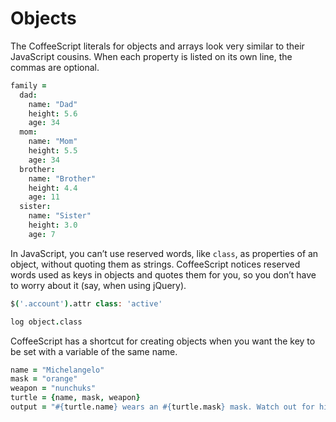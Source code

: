 # Objects
The CoffeeScript literals for objects and arrays look very similar to their JavaScript cousins. When each property is 
listed on its own line, the commas are optional.

```coffeescript
family =
  dad:
    name: "Dad"
    height: 5.6
    age: 34
  mom:
    name: "Mom"
    height: 5.5
    age: 34
  brother:
    name: "Brother"
    height: 4.4
    age: 11
  sister:
    name: "Sister"
    height: 3.0
    age: 7
```

In JavaScript, you can’t use reserved words, like `class`, as properties of an object, without quoting them as strings. 
CoffeeScript notices reserved words used as keys in objects and quotes them for you, so you don’t have to worry about it 
(say, when using jQuery).
```coffeescript
$('.account').attr class: 'active'

log object.class
```

CoffeeScript has a shortcut for creating objects when you want the key to be set with a variable of the same name.
```coffeescript
name = "Michelangelo"
mask = "orange"
weapon = "nunchuks"
turtle = {name, mask, weapon}
output = "#{turtle.name} wears an #{turtle.mask} mask. Watch out for his #{turtle.weapon}!"
```